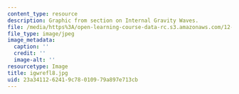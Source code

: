 ```yaml
---
content_type: resource
description: Graphic from section on Internal Gravity Waves.
file: /media/https%3A/open-learning-course-data-rc.s3.amazonaws.com/12-802-wave-motions-in-the-ocean-and-atmosphere-spring-2004/23a3411262419c78010979a897e713cb_igwrefl8.jpg
file_type: image/jpeg
image_metadata:
  caption: ''
  credit: ''
  image-alt: ''
resourcetype: Image
title: igwrefl8.jpg
uid: 23a34112-6241-9c78-0109-79a897e713cb
---
```

